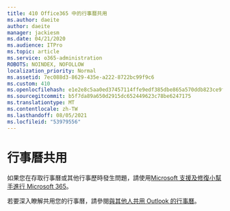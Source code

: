 ```yaml
---
title: 410 Office365 中的行事曆共用
ms.author: daeite
author: daeite
manager: jackiesm
ms.date: 04/21/2020
ms.audience: ITPro
ms.topic: article
ms.service: o365-administration
ROBOTS: NOINDEX, NOFOLLOW
localization_priority: Normal
ms.assetid: 7ec088d3-8629-435e-a222-8722bc99f9c6
ms.custom: 410
ms.openlocfilehash: e1e2e8c5aa0ed37457114ffe9edf385dbe865a570ddb823ce9f44bd1391d9bd3
ms.sourcegitcommit: b5f7da89a650d2915dc652449623c78be6247175
ms.translationtype: MT
ms.contentlocale: zh-TW
ms.lasthandoff: 08/05/2021
ms.locfileid: "53979556"
---
```

# <a name="calendar-sharing"></a>行事曆共用

如果您在存取行事曆或其他行事歷時發生問題，請使用[Microsoft 支援及修復小幫手進行 Microsoft 365](https://diagnostics.office.com/)。
  
若要深入瞭解共用您的行事曆，請參閱[與其他人共用 Outlook 的行事曆](https://support.office.com/article/353ed2c1-3ec5-449d-8c73-6931a0adab88.aspx)。
